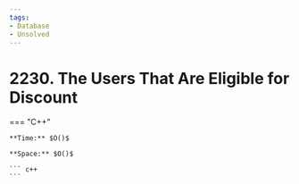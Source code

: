 ```yaml
---
tags:
- Database
- Unsolved
---
```



# 2230. The Users That Are Eligible for Discount

=== "C++"

    **Time:** $O()$

    **Space:** $O()$

    ``` c++
    ```